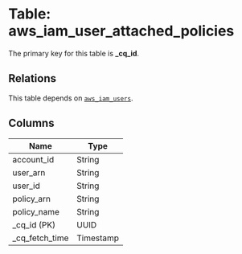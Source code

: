# Table: aws_iam_user_attached_policies


The primary key for this table is **_cq_id**.

## Relations
This table depends on [`aws_iam_users`](aws_iam_users.md).

## Columns
| Name          | Type          |
| ------------- | ------------- |
|account_id|String|
|user_arn|String|
|user_id|String|
|policy_arn|String|
|policy_name|String|
|_cq_id (PK)|UUID|
|_cq_fetch_time|Timestamp|